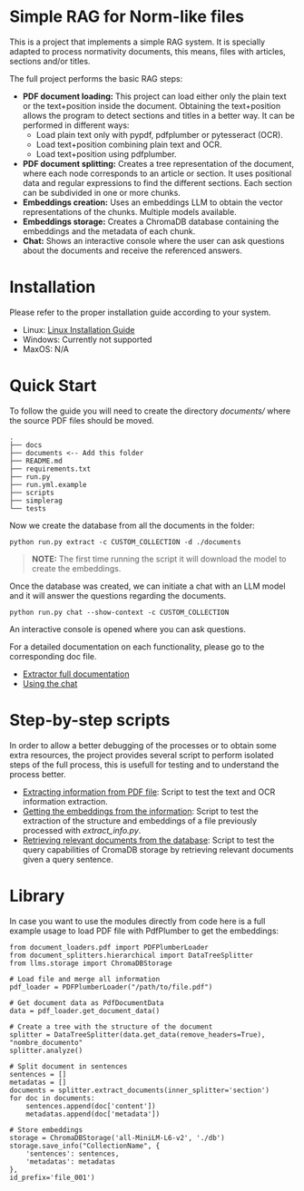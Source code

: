 # Simple RAG for Norm-like files

This is a project that implements a simple RAG system. It is specially adapted to process normativity documents, this means, files with articles, sections and/or titles.

The full project performs the basic RAG steps:

* **PDF document loading:** This project can load either only the plain text or the text+position inside the document. Obtaining the text+position allows the program to detect sections and titles in a better way. It can be performed in different ways:
    * Load plain text only with pypdf, pdfplumber or pytesseract (OCR).
    * Load text+position combining plain text and OCR.
    * Load text+position using pdfplumber.
* **PDF document splitting:** Creates a tree representation of the document, where each node corresponds to an article or section. It uses positional data and regular expressions to find the different sections. Each section can be
subdivided in one or more chunks.
* **Embeddings creation:** Uses an embeddings LLM to obtain the vector representations of the chunks. Multiple models available.
* **Embeddings storage:** Creates a ChromaDB database containing the embeddings and the metadata of each chunk.
* **Chat:** Shows an interactive console where the user can ask questions
about the documents and receive the referenced answers.

# Installation

Please refer to the proper installation guide according to your system.

* Linux: [Linux Installation Guide](./docs/install/linux.md)
* Windows: Currently not supported
* MaxOS: N/A

# Quick Start

To follow the guide you will need to create the directory *documents/* where the source PDF files should be moved.

```
.
├── docs
├── documents <-- Add this folder
├── README.md
├── requirements.txt
├── run.py
├── run.yml.example
├── scripts
├── simplerag
└── tests
```

Now we create the database from all the documents in the folder:

    python run.py extract -c CUSTOM_COLLECTION -d ./documents

> __NOTE:__ The first time running the script it will download the model to create the embeddings.

Once the database was created, we can initiate a chat with an LLM model
and it will answer the questions regarding the documents.

    python run.py chat --show-context -c CUSTOM_COLLECTION

An interactive console is opened where you can ask questions.

For a detailed documentation on each functionality, please go to the corresponding doc file.

* [Extractor full documentation](./docs/scripts/extract.md)
* [Using the chat](./docs/script/chat.md)

# Step-by-step scripts

In order to allow a better debugging of the processes or to obtain some extra resources, the project provides several script to perform isolated steps of the full process, this is usefull for testing and to understand the process better.

* [Extracting information from PDF file](./docs/scripts/extract_info.md): Script to test the text and OCR information extraction.
* [Getting the embeddings from the information](./docs/scripts/get_embeddings.md): Script to test the extraction of the structure and embeddings of a file previously processed with *extract_info.py*.
* [Retrieving relevant documents from the database](./docs/scripts/get_relevant.md): Script to test the query capabilities of CromaDB storage by retrieving relevant documents given a query sentence.

# Library

In case you want to use the modules directly from code here is a full example usage to load PDF file with PdfPlumber to get the embeddings:

    from document_loaders.pdf import PDFPlumberLoader
    from document_splitters.hierarchical import DataTreeSplitter
    from llms.storage import ChromaDBStorage

    # Load file and merge all information
    pdf_loader = PDFPlumberLoader("/path/to/file.pdf")

    # Get document data as PdfDocumentData
    data = pdf_loader.get_document_data()

    # Create a tree with the structure of the document
    splitter = DataTreeSplitter(data.get_data(remove_headers=True), "nombre_documento"
    splitter.analyze()

    # Split document in sentences
    sentences = []
    metadatas = []
    documents = splitter.extract_documents(inner_splitter='section')
    for doc in documents:
        sentences.append(doc['content'])
        metadatas.append(doc['metadata'])

    # Store embeddings
    storage = ChromaDBStorage('all-MiniLM-L6-v2', './db')
    storage.save_info("CollectionName", {
        'sentences': sentences,
        'metadatas': metadatas
    },
    id_prefix='file_001')

